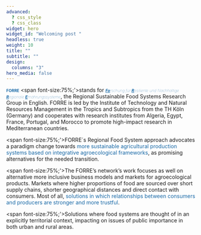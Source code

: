 ```yaml
---
advanced:
  ? css_style
  ? css_class
widget: hero
widget_id: "Welcoming post "
headless: true
weight: 10
title: ""
subtitle: ""
design:
  columns: "3"
hero_media: false
---
```

<span style='color:#1768a6; font-size:75%; font-weight:600'>**FORRE**</span> <span font-size:75%;'>stands for</span> <span style='color:#1768a6; font-size:75%; font-weight:100'>_<u>**Fo**</u>rschung für <u>**R**</u>esiliente und Nachhaltige <u>**R**</u>egionale <u>**E**</u>rnährungssysteme_</span>, the Regional Sustainable Food Systems Research Group in English. FORRE is led by the Institute of Technology and Natural Resources Management in the Tropics and Subtropics from the TH Köln (Germany) and cooperates with research institutes from Algeria, Egypt, France, Portugal, and Morocco to promote high-impact research in Mediterranean countries.

<span font-size:75%;'>FORRE´s Regional Food System approach advocates a paradigm change towards <span style='color:#1768a6'>more sustainable agricultural production systems based on integrative agroecological frameworks</span>, as promising alternatives for the needed transition. </span>

<span font-size:75%;'>The FORRE’s network’s work focuses as well on alternative more inclusive business models and markets for agroecological products. Markets where higher proportions of food are sourced over short supply chains, shorter geographical distances and direct contact with consumers. Most of all, <span style='color:#1768a6'>solutions in which relationships between consumers and producers are stronger and more trustful</span>. </span>

<span font-size:75%;'>Solutions where food systems are thought of in an explicitly territorial context, impacting on issues of public importance in both urban and rural areas.</span>
